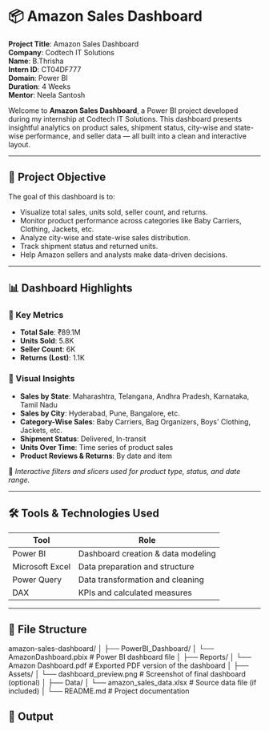 # 📦 Amazon Sales Dashboard

**Project Title**: Amazon Sales Dashboard  
**Company**: Codtech IT Solutions  
**Name**: B.Thrisha  
**Intern ID**: CT04DF777  
**Domain**: Power BI  
**Duration**: 4 Weeks  
**Mentor**: Neela Santosh  

Welcome to **Amazon Sales Dashboard**, a Power BI project developed during my internship at Codtech IT Solutions. This dashboard presents insightful analytics on product sales, shipment status, city-wise and state-wise performance, and seller data — all built into a clean and interactive layout.

---

## 📌 Project Objective

The goal of this dashboard is to:

- Visualize total sales, units sold, seller count, and returns.  
- Monitor product performance across categories like Baby Carriers, Clothing, Jackets, etc.  
- Analyze city-wise and state-wise sales distribution.  
- Track shipment status and returned units.  
- Help Amazon sellers and analysts make data-driven decisions.

---

## 📊 Dashboard Highlights

### 🔹 Key Metrics
- **Total Sale**: ₹89.1M  
- **Units Sold**: 5.8K  
- **Seller Count**: 6K  
- **Returns (Lost)**: 1.1K  

### 🔹 Visual Insights
- **Sales by State**: Maharashtra, Telangana, Andhra Pradesh, Karnataka, Tamil Nadu  
- **Sales by City**: Hyderabad, Pune, Bangalore, etc.  
- **Category-Wise Sales**: Baby Carriers, Bag Organizers, Boys' Clothing, Jackets, etc.  
- **Shipment Status**: Delivered, In-transit  
- **Units Over Time**: Time series of product sales  
- **Product Reviews & Returns**: By date and item  

📍 *Interactive filters and slicers used for product type, status, and date range.*

---

## 🛠 Tools & Technologies Used

| Tool             | Role                                     |
|------------------|------------------------------------------|
| Power BI         | Dashboard creation & data modeling       |
| Microsoft Excel  | Data preparation and structure           |
| Power Query      | Data transformation and cleaning         |
| DAX              | KPIs and calculated measures             |

---

## 📁 File Structure

amazon-sales-dashboard/
│
├── PowerBI_Dashboard/
│ └── AmazonDashboard.pbix # Power BI dashboard file
│
├── Reports/
│ └── Amazon Dashboard.pdf # Exported PDF version of the dashboard
│
├── Assets/
│ └── dashboard_preview.png # Screenshot of final dashboard (optional)
│
├── Data/
│ └── amazon_sales_data.xlsx # Source data file (if included)
│
└── README.md # Project documentation

## 📁 Output




